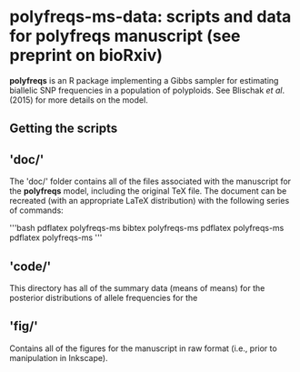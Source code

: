 # **polyfreqs-ms-data**: scripts and data for polyfreqs manuscript (see preprint on bioRxiv)

**polyfreqs** is an R package implementing a Gibbs sampler for estimating biallelic SNP frequencies in a population of polyploids. 
See Blischak *et al*. (2015) for more details on the model.

## Getting the scripts

## 'doc/'

The 'doc/' folder contains all of the files associated with the manuscript for the **polyfreqs** model, including the original TeX 
file. The document can be recreated (with an appropriate LaTeX distribution) with the following series of commands:

'''bash
pdflatex polyfreqs-ms
bibtex polyfreqs-ms
pdflatex polyfreqs-ms
pdflatex polyfreqs-ms
'''

## 'code/'

This directory has all of the summary data (means of means) for the posterior distributions of allele frequencies for the 

## 'fig/'

Contains all of the figures for the manuscript in raw format (i.e., prior to manipulation in Inkscape).